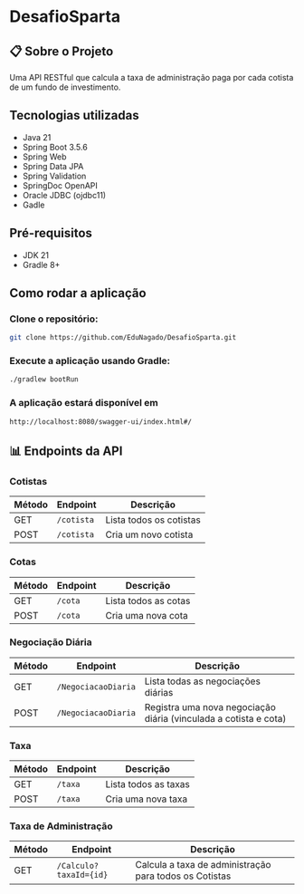 # DesafioSparta

## 📋 Sobre o Projeto
Uma API RESTful que calcula a taxa de administração paga por cada cotista de um fundo de investimento.

## Tecnologias utilizadas

- Java 21
- Spring Boot 3.5.6
- Spring Web
- Spring Data JPA
- Spring Validation
- SpringDoc OpenAPI
- Oracle JDBC (ojdbc11)
- Gadle

## Pré-requisitos
- JDK 21
- Gradle 8+

## Como rodar a aplicação
### Clone o repositório:
```bash
git clone https://github.com/EduNagado/DesafioSparta.git
```
### Execute a aplicação usando Gradle:
```bash
./gradlew bootRun
```
### A aplicação estará disponível em
```bash
http://localhost:8080/swagger-ui/index.html#/
```

## 📊 Endpoints da API

### Cotistas
| Método | Endpoint | Descrição |
|--------|----------|-----------|
| GET | `/cotista` | Lista todos os cotistas |
| POST | `/cotista` | Cria um novo cotista |

### Cotas
| Método | Endpoint | Descrição |
|--------|----------|-----------|
| GET | `/cota` | Lista todos as cotas |
| POST | `/cota` | Cria uma nova cota |

### Negociação Diária
| Método | Endpoint | Descrição |
|--------|----------|-----------|
| GET | `/NegociacaoDiaria` | Lista todas as negociações diárias |
| POST | `/NegociacaoDiaria` | Registra uma nova negociação diária (vinculada a cotista e cota) |


### Taxa
| Método | Endpoint | Descrição |
|--------|----------|-----------|
| GET | `/taxa` | Lista todos as taxas |
| POST | `/taxa` | Cria uma nova taxa |


### Taxa de Administração
| Método | Endpoint | Descrição |
|--------|----------|-----------|
| GET | `/Calculo?taxaId={id}` | Calcula a taxa de administração para todos os Cotistas |



